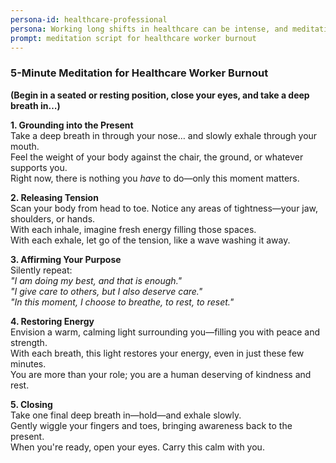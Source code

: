 ```yaml
---
persona-id: healthcare-professional
persona: Working long shifts in healthcare can be intense, and meditation has been my sanctuary. I got into mindfulness apps during the pandemic and never looked back. Really interested in how AI could help create quick, effective meditations that healthcare workers can use during breaks.
prompt: meditation script for healthcare worker burnout
---
```


### **5-Minute Meditation for Healthcare Worker Burnout**  

**(Begin in a seated or resting position, close your eyes, and take a deep breath in…)**  

**1. Grounding into the Present**  
Take a deep breath in through your nose… and slowly exhale through your mouth.  
Feel the weight of your body against the chair, the ground, or whatever supports you.  
Right now, there is nothing you *have* to do—only this moment matters.  

**2. Releasing Tension**  
Scan your body from head to toe. Notice any areas of tightness—your jaw, shoulders, or hands.  
With each inhale, imagine fresh energy filling those spaces.  
With each exhale, let go of the tension, like a wave washing it away.  

**3. Affirming Your Purpose**  
Silently repeat:  
*"I am doing my best, and that is enough."*  
*"I give care to others, but I also deserve care."*  
*"In this moment, I choose to breathe, to rest, to reset."*  

**4. Restoring Energy**  
Envision a warm, calming light surrounding you—filling you with peace and strength.  
With each breath, this light restores your energy, even in just these few minutes.  
You are more than your role; you are a human deserving of kindness and rest.  

**5. Closing**  
Take one final deep breath in—hold—and exhale slowly.  
Gently wiggle your fingers and toes, bringing awareness back to the present.  
When you're ready, open your eyes. Carry this calm with you.  